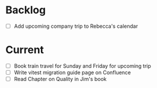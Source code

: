 # Backlog

- [ ] Add upcoming company trip to Rebecca's calendar

# Current

- [ ] Book train travel for Sunday and Friday for upcoming trip
- [ ] Write vitest migration guide page on Confluence
- [ ] Read Chapter on Quality in Jim's book
